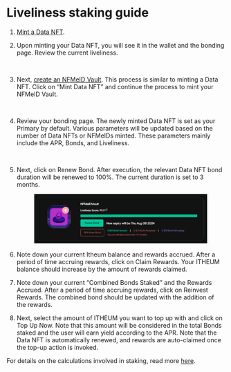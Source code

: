 # Liveliness staking guide





1. [Mint a Data NFT](../data-dex/minting-a-data-nft/).
2.  Upon minting your Data NFT, you will see it in the wallet and the bonding page. Review the current liveliness.&#x20;

    <figure><img src="https://lh7-rt.googleusercontent.com/docsz/AD_4nXf6yK9mb3yk2MJ4AeMSDOoQGNcJ7GXo8zbWKL95_6vfVVrrsfNOt7FeyERmKIpeTlbaTvGU75Li-TW6YUY2xGovuLTbnWvQU7xuDze2j2FT46S9ChrhH5nsYD4uCjJLqucQ_90E9wlATtU_Ksi2W2X9NUBb?key=pgp5AiPLLU0-_TXnCJUUDw" alt=""><figcaption></figcaption></figure>
3. Next, [create an NFMeID Vault](https://datadex.itheum.io/mintdata). This process is similar to minting a Data NFT. Click on “Mint Data NFT” and continue the process to mint your NFMeID Vault.

<figure><img src="https://lh7-rt.googleusercontent.com/docsz/AD_4nXdq5-E4pj9Xt97bN0DFHzXwowG1BLNO9e-7IxYyNmg3bsqiRF_OhTtThvv8X_todBhgC_mquQG7LQFX8PVsfMyxZQD7d3IaPuPnZHN5ywoOeIxSJOY9bm3TBUpLjjhVqSfd0xNQ5MnHAwfs_SwJDd9vOFfd?key=pgp5AiPLLU0-_TXnCJUUDw" alt=""><figcaption></figcaption></figure>

4.  Review your bonding page. The newly minted Data NFT is set as your Primary by default. Various parameters will be updated based on the number of Data NFTs or NFMeIDs minted. These parameters mainly include the APR, Bonds, and Liveliness.

    <figure><img src="https://lh7-rt.googleusercontent.com/docsz/AD_4nXfczVN3dB8qEq9tDVD_LKjf-c91KlzyfuDCxA11UIp6jtsRjPE5NoYHfIDjV8-PLhV0CJhIyHwVJnKyBOfr4byxC2vh6_fMlL66GLYihOVIiVwh-OZOKT1On7DJW9FBRJJ9Qtfk47vPwo5VTihxLV2XAPRf?key=pgp5AiPLLU0-_TXnCJUUDw" alt=""><figcaption></figcaption></figure>
5.  Next, click on Renew Bond. After execution, the relevant Data NFT bond duration will be renewed to 100%. The current duration is set to 3 months.

    <figure><img src="../../.gitbook/assets/image.png" alt=""><figcaption></figcaption></figure>
6. Note down your current Itheum balance and rewards accrued. After a period of time accruing rewards, click on Claim Rewards. Your ITHEUM balance should increase by the amount of rewards claimed.
7. Note down your current “Combined Bonds Staked” and the Rewards Accrued. After a period of time accruing rewards, click on Reinvest Rewards. The combined bond should be updated with the addition of the rewards.
8. Next, select the amount of ITHEUM you want to top up with and click on Top Up Now. Note that this amount will be considered in the total Bonds staked and the user will earn yield according to the APR. Note that the Data NFT is automatically renewed, and rewards are auto-claimed once the top-up action is invoked.

For details on the calculations involved in staking, read more [here](../../protocol/itheum-life-liveliness-and-reputation-signalling/data-creator-staking.md).
